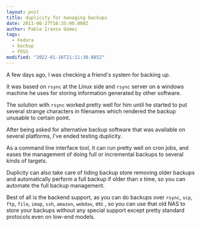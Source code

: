 ```yaml
---
layout: post
title: duplicity for managing backups
date: 2011-06-27T16:35:00.000Z
author: Pablo Iranzo Gómez
tags:
  - Fedora
  - backup
  - FOSS
modified: "2022-01-16T21:11:30.885Z"
---
```


A few days ago, I was checking a friend's system for backing up.

It was based on `rsync` at the Linux side and `rsync` server on a windows machine he uses for storing information generated by other software.

The solution with `rsync` worked pretty well for him until he started to put several strange characters in filenames which rendered the backup unusable to certain point.

After being asked for alternative backup software that was available on several platforms, I've ended testing duplicity.

As a command line interface tool, it can run pretty well on cron jobs, and eases the management of doing full or incremental backups to several kinds of targets.

Duplicity can also take care of tiding backup store removing older backups and automatically perform a full backup if older than x time, so you can automate the full backup management.

Best of all is the backend support, as you can do backups over `rsync`, `scp`, `ftp`, `file`, `imap`, `ssh`, `amazon`, `webdav`, etc , so you can use that old NAS to store your backups without any special support except pretty standard protocols even on low-end models.
